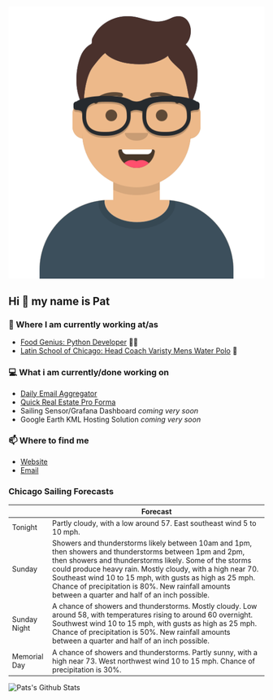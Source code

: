 [![Social banner for p-j-falconer](https://raw.githubusercontent.com/P-J-FALCONER/P-J-FALCONER/master/assets/avataaars.svg)](https://patfalconer.com/)
## Hi :wave: my name is Pat

### 💼 Where I am currently working at/as
- [Food Genius: Python Developer](https://getfoodgenius.com/) 🍔🐍
- [Latin School of Chicago: Head Coach Varisty Mens Water Polo](https://www.latinschool.org/) 🤽


### 💻 What i am currently/done working on
 - [Daily Email Aggregator](https://github.com/P-J-FALCONER/dott_daily_mail)
 - [Quick Real Estate Pro Forma](https://github.com/P-J-FALCONER/henry)
 - Sailing Sensor/Grafana Dashboard *coming very soon*
 - Google Earth KML Hosting Solution *coming very soon*

### 📫 Where to find me
 - [Website](https://patfalconer.com/)
 - [Email](mailto:patrick.j.falconer@gmail.com)


### Chicago Sailing Forecasts
|   | Forecast  |
|---|---|
| Tonight | Partly cloudy, with a low around 57. East southeast wind 5 to 10 mph. |
| Sunday | Showers and thunderstorms likely between 10am and 1pm, then showers and thunderstorms between 1pm and 2pm, then showers and thunderstorms likely. Some of the storms could produce heavy rain. Mostly cloudy, with a high near 70. Southeast wind 10 to 15 mph, with gusts as high as 25 mph. Chance of precipitation is 80%. New rainfall amounts between a quarter and half of an inch possible. |
| Sunday Night | A chance of showers and thunderstorms. Mostly cloudy. Low around 58, with temperatures rising to around 60 overnight. Southwest wind 10 to 15 mph, with gusts as high as 25 mph. Chance of precipitation is 50%. New rainfall amounts between a quarter and half of an inch possible. |
| Memorial Day | A chance of showers and thunderstorms. Partly sunny, with a high near 73. West northwest wind 10 to 15 mph. Chance of precipitation is 30%. |

![Pats's Github Stats](https://github-readme-stats.vercel.app/api?username=p-j-falconer&show_icons=true&theme=radical)
